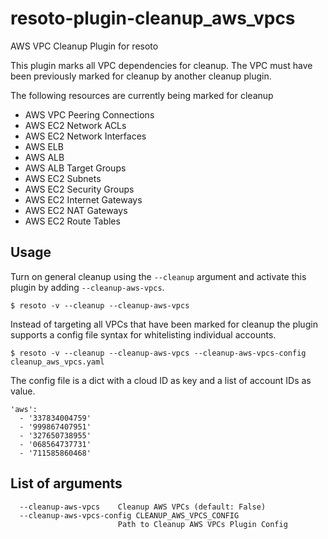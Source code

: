 # resoto-plugin-cleanup_aws_vpcs
AWS VPC Cleanup Plugin for resoto

This plugin marks all VPC dependencies for cleanup. The VPC must have been previously marked for cleanup by another cleanup plugin.

The following resources are currently being marked for cleanup
* AWS VPC Peering Connections
* AWS EC2 Network ACLs
* AWS EC2 Network Interfaces
* AWS ELB
* AWS ALB
* AWS ALB Target Groups
* AWS EC2 Subnets
* AWS EC2 Security Groups
* AWS EC2 Internet Gateways
* AWS EC2 NAT Gateways
* AWS EC2 Route Tables

## Usage
Turn on general cleanup using the `--cleanup` argument and activate this plugin by adding `--cleanup-aws-vpcs`.
```
$ resoto -v --cleanup --cleanup-aws-vpcs
```

Instead of targeting all VPCs that have been marked for cleanup the plugin supports a config file syntax for whitelisting individual accounts.
```
$ resoto -v --cleanup --cleanup-aws-vpcs --cleanup-aws-vpcs-config cleanup_aws_vpcs.yaml
```

The config file is a dict with a cloud ID as key and a list of account IDs as value.
```
'aws':
  - '337834004759'
  - '999867407951'
  - '327650738955'
  - '068564737731'
  - '711585860468'
```

## List of arguments
```
  --cleanup-aws-vpcs    Cleanup AWS VPCs (default: False)
  --cleanup-aws-vpcs-config CLEANUP_AWS_VPCS_CONFIG
                        Path to Cleanup AWS VPCs Plugin Config
```
